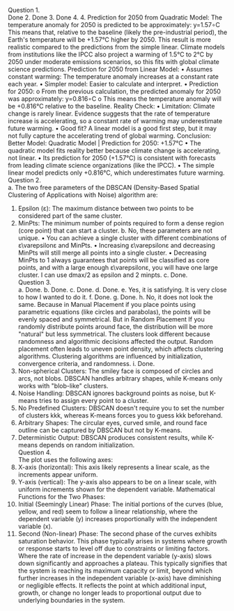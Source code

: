 Question 1.  
Done 2. Done 3. Done 4. 4. Prediction for 2050 from Quadratic Model: The temperature anomaly for 2050 is predicted to be approximately: y=1.57∘C
This means that, relative to the baseline (likely the pre-industrial period), the Earth's temperature will be +1.57°C higher by 2050.
This result is more realistic compared to the predictions from the simple linear. Climate models from institutions like the IPCC also project a warming of 1.5°C to 2°C by 2050 under moderate emissions scenarios, so this fits with global climate science predictions.
Prediction for 2050 from Linear Model:
•	Assumes constant warming: The temperature anomaly increases at a constant rate each year.
•	Simpler model: Easier to calculate and interpret.
•	Prediction for 2050:
o	From the previous calculation, the predicted anomaly for 2050 was approximately: y=0.816∘C
o	This means the temperature anomaly will be +0.816°C relative to the baseline.
Reality Check:
•	Limitation: Climate change is rarely linear. Evidence suggests that the rate of temperature increase is accelerating, so a constant rate of warming may underestimate future warming.
•	Good fit? A linear model is a good first step, but it may not fully capture the accelerating trend of global warming.
Conclusion:
 Better Model: Quadratic Model
| Prediction for 2050: +1.57°C
•	The quadratic model fits reality better because climate change is accelerating, not linear.
•	Its prediction for 2050 (+1.57°C) is consistent with forecasts from leading climate science organizations (like the IPCC).
•	The simple linear model predicts only +0.816°C, which underestimates future warming.  
Question 2.  
a. The two free parameters of the DBSCAN (Density-Based Spatial Clustering of Applications with Noise) algorithm are:
1.	Epsilon (ε): The maximum distance between two points to be considered part of the same cluster.
2.	MinPts: The minimum number of points required to form a dense region (core point) that can start a cluster.
b. No, these parameters are not unique.
•	You can achieve a single cluster with different combinations of ε\varepsilonε and MinPts.
•	Increasing ε\varepsilonε and decreasing MinPts will still merge all points into a single cluster.
•	Decreasing MinPts to 1 always guarantees that points will be classified as core points, and with a large enough ε\varepsilonε, you will have one large cluster.
I can use dmax/2 as epsilon and 2 minpts. 
c. Done.  
Question 3.  
a. Done. b. Done. c. Done. d. Done. e. Yes, it is satisfying. It is very close to how I wanted to do it.  f. Done.  g. Done. 
h. No, it does not look the same. Because in Manual Placement if you place points using parametric equations (like circles and parabolas), the points will be evenly spaced and symmetrical. But in Random Placement If you randomly distribute points around face, the distribution will be more "natural" but less symmetrical. The clusters look different because randomness and algorithmic decisions affected the output. Random placement often leads to uneven point density, which affects clustering algorithms. Clustering algorithms are influenced by initialization, convergence criteria, and randomness. i. Done.  
1. Non-spherical Clusters: The smiley face is composed of circles and arcs, not blobs. DBSCAN handles arbitrary shapes, while K-means only works with "blob-like" clusters.
2.  Noise Handling: DBSCAN ignores background points as noise, but K-means tries to assign every point to a cluster.
3. No Predefined Clusters: DBSCAN doesn't require you to set the number of clusters kkk, whereas K-means forces you to guess kkk beforehand.
4. Arbitrary Shapes: The circular eyes, curved smile, and round face outline can be captured by DBSCAN but not by K-means.
5. Deterministic Output: DBSCAN produces consistent results, while K-means depends on random initialization.  
Question 4.  
The plot uses the following axes:
1.	X-axis (horizontal): This axis likely represents a linear scale, as the increments appear uniform.
2.	Y-axis (vertical): The y-axis also appears to be on a linear scale, with uniform increments shown for the dependent variable.
Mathematical Functions for the Two Phases:
1.	Initial (Seemingly Linear) Phase: The initial portions of the curves (blue, yellow, and red) seem to follow a linear relationship, where the dependent variable (y) increases proportionally with the independent variable (x).
2.	Second (Non-linear) Phase: The second phase of the curves exhibits saturation behavior. This phase typically arises in systems where growth or response starts to level off due to constraints or limiting factors. 
Where the rate of increase in the dependent variable (y-axis) slows down significantly and approaches a plateau. This typically signifies that the system is reaching its maximum capacity or limit, beyond which further increases in the independent variable (x-axis) have diminishing or negligible effects. It reflects the point at which additional input, growth, or change no longer leads to proportional output due to underlying boundaries in the system.

















 


